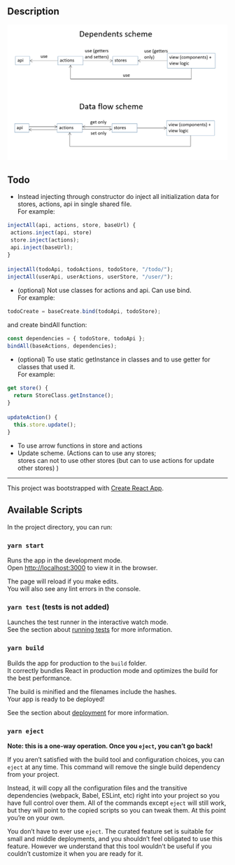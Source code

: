 ## Description
 
![](content/schemes.png)

## Todo
* Instead injecting through constructor do inject all initialization data for stores, actions, api in single shared file.   
 For example:   
 ```javascript
injectAll(api, actions, store, baseUrl) {
  actions.inject(api, store)
  store.inject(actions);
  api.inject(baseUrl);
}

injectAll(todoApi, todoActions, todoStore, "/todo/");
injectAll(userApi, userActions, userStore, "/user/");
```
* (optional) Not use classes for actions and api. Can use bind.    
For example:   
```javascript
todoCreate = baseCreate.bind(todoApi, todoStore);
```
and create bindAll function:   
```javascript
const dependencies = { todoStore, todoApi };
bindAll(baseActions, dependencies);
```

* (optional) To use static getInstance in classes and to use getter for classes that used it.     
 For example:   
```javascript
get store() {
  return StoreClass.getInstance();
}

updateAction() {
  this.store.update();
}
```
* To use arrow functions in store and actions
* Update scheme. (Actions can to use any stores;    
stores can not to use other stores (but can to use actions for update other stores) )

___

This project was bootstrapped with [Create React App](https://github.com/facebook/create-react-app).

## Available Scripts

In the project directory, you can run:

### `yarn start`

Runs the app in the development mode.<br />
Open [http://localhost:3000](http://localhost:3000) to view it in the browser.

The page will reload if you make edits.<br />
You will also see any lint errors in the console.

### `yarn test` (tests is not added)

Launches the test runner in the interactive watch mode.<br />
See the section about [running tests](https://facebook.github.io/create-react-app/docs/running-tests) for more information.

### `yarn build`

Builds the app for production to the `build` folder.<br />
It correctly bundles React in production mode and optimizes the build for the best performance.

The build is minified and the filenames include the hashes.<br />
Your app is ready to be deployed!

See the section about [deployment](https://facebook.github.io/create-react-app/docs/deployment) for more information.

### `yarn eject`

**Note: this is a one-way operation. Once you `eject`, you can’t go back!**

If you aren’t satisfied with the build tool and configuration choices, you can `eject` at any time. This command will remove the single build dependency from your project.

Instead, it will copy all the configuration files and the transitive dependencies (webpack, Babel, ESLint, etc) right into your project so you have full control over them. All of the commands except `eject` will still work, but they will point to the copied scripts so you can tweak them. At this point you’re on your own.

You don’t have to ever use `eject`. The curated feature set is suitable for small and middle deployments, and you shouldn’t feel obligated to use this feature. However we understand that this tool wouldn’t be useful if you couldn’t customize it when you are ready for it.
